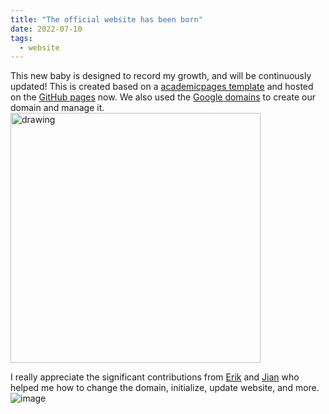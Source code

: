 ```yaml
---
title: "The official website has been born"
date: 2022-07-10
tags:
  - website
---
```


This new baby is designed to record my growth, and will
be continuously updated!
This is created based on a [academicpages template](https://github.com/academicpages/academicpages.github.io) and
hosted on the [GitHub pages](https://github.com/xipinggong/xipinggong.github.io) now.
We also used the [Google domains](https://domains.google/) to create our domain and manage it.
<br/>
<img src='https://einsteinperspectives.com/wp-content/uploads/2017/04/baby-feet.jpg' alt='drawing' width='400'/>
<br/>

I really appreciate the significant contributions from
[Erik](https://eriknordquist.com/) and
[Jian](https://huang-jian.com/) who helped me
how to change the domain, initialize, update website, and more.
<br/>
![image](https://xn--i-7iq.ws/emoji-image/%F0%9F%91%8D%F0%9F%98%83%F0%9F%91%8D.png?format=emojione&ar=4x3)

